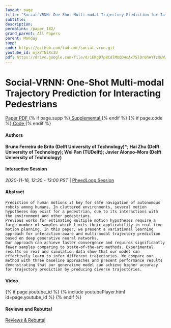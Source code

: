 ```yaml
---
layout: page
title: "Social-VRNN: One-Shot Multi-modal Trajectory Prediction for Interacting Pedestrians"
subtitle: 
description:
permalink: /paper_182/
grand_parent: All Papers
parent: Monday
supp: 
code: https://github.com/tud-amr/social_vrnn.git
youtube_id: mjXYTNlXc3U
pdf: https://drive.google.com/file/d/1EKg07pBCdlMUQD4oAx75lDr6hAYTzXuW/view
---
```


# Social-VRNN: One-Shot Multi-modal Trajectory Prediction for Interacting Pedestrians

<a href="https://drive.google.com/file/d/1EKg07pBCdlMUQD4oAx75lDr6hAYTzXuW/view" target="_blank" rel="noopener noreferrer" class="btn btn-blue"><i class="fa fa-file-text-o" aria-hidden="true"></i> Paper PDF </a> {% if page.supp %}<a href="" target="_blank" rel="noopener noreferrer" class="btn btn-green"><i class="fa fa-file-text-o" aria-hidden="true"></i> Supplemental </a>{% endif %} {% if page.code %}<a href="https://github.com/tud-amr/social_vrnn.git" target="_blank" rel="noopener noreferrer" class="btn"><i class="fa fa-github" aria-hidden="true"></i> Code </a>{% endif %} 

#### Authors
**Bruno Ferreira de Brito (Delft University of Technology)*; Hai Zhu (Delft University of Technology); Wei Pan (TUDelft); Javier Alonso-Mora (Delft University of Technology)**

#### Interactive Session
<em>2020-11-16, 12:30 - 13:00 PST </em> | <a href="https://pheedloop.com/corl2020/virtual/?page=sessions&section=SESLENUBE9REPCW9J" target="_blank" rel="noopener noreferrer"> PheedLoop Session <i class="fa fa-external-link" aria-hidden="true"></i> </a> 

#### Abstract
	Prediction of human motions is key for safe navigation of autonomous robots among humans. In cluttered environments, several motion hypotheses may exist for a pedestrian, due to its interactions with the environment and other pedestrians.
	Previous works for estimating multiple motion hypotheses require a large number of samples which limits their applicability in real-time motion planning. In this paper, we present a variational learning approach for interaction-aware and multi-modal trajectory prediction based on deep generative neural networks. 
	Our approach can achieve faster convergence and requires significantly fewer samples comparing to state-of-the-art methods. Experimental results on real and simulation data show that our model can effectively learn to infer different trajectories. We compare our method with three baseline approaches and present performance results demonstrating that our generative model can achieve higher accuracy for trajectory prediction by producing diverse trajectories. 

#### Video
{% if page.youtube_id %}
{% include youtubePlayer.html id=page.youtube_id %}
{% endif %}

#### Reviews and Rebuttal
<a href="https://drive.google.com/file/d/1XDPUYsPt5vNwQhGlxTGK54fA2KmmbS3J/view" target="_blank" rel="noopener noreferrer" class="btn btn-purple"><i class="fa fa-pencil-square-o" aria-hidden="true"></i> Reviews & Rebuttal </a>

